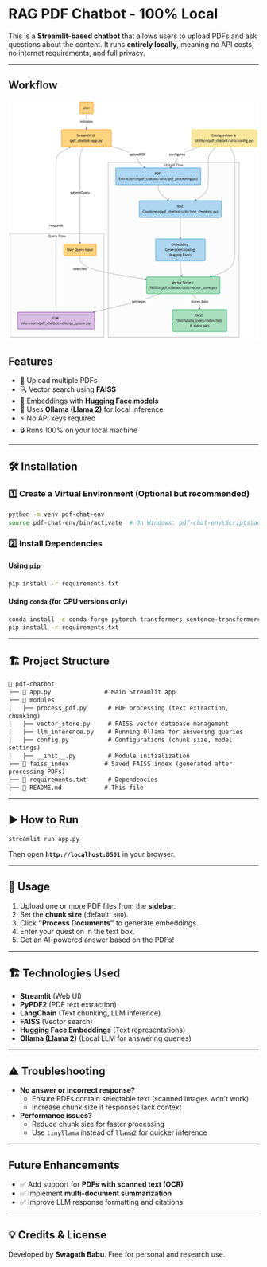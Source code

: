# RAG PDF Chatbot - 100% Local

This is a **Streamlit-based chatbot** that allows users to upload PDFs and ask questions about the content. It runs **entirely locally**, meaning no API costs, no internet requirements, and full privacy.

---
## Workflow
![Alt Text](RAG_PDF_Github.png)

## Features
- 📂 Upload multiple PDFs
- 🔍 Vector search using **FAISS**
- 🧠 Embeddings with **Hugging Face models**
- 🤖 Uses **Ollama (Llama 2)** for local inference
- ⚡ No API keys required
- 🔒 Runs 100% on your local machine

---

## 🛠 Installation
### **1️⃣ Create a Virtual Environment** (Optional but recommended)
```bash
python -m venv pdf-chat-env
source pdf-chat-env/bin/activate  # On Windows: pdf-chat-env\Scripts\activate
```

### **2️⃣ Install Dependencies**
#### **Using `pip`**
```bash
pip install -r requirements.txt
```

#### **Using `conda` (for CPU versions only)**
```bash
conda install -c conda-forge pytorch transformers sentence-transformers faiss-cpu
pip install -r requirements.txt
```

---

## 🏗 Project Structure
```
📂 pdf-chatbot
├── 📄 app.py               # Main Streamlit app
├── 📂 modules
│   ├── process_pdf.py      # PDF processing (text extraction, chunking)
│   ├── vector_store.py     # FAISS vector database management
│   ├── llm_inference.py    # Running Ollama for answering queries
│   ├── config.py           # Configurations (chunk size, model settings)
│   ├── __init__.py         # Module initialization
├── 📂 faiss_index          # Saved FAISS index (generated after processing PDFs)
├── 📄 requirements.txt      # Dependencies
├── 📄 README.md            # This file
```

---

## ▶️ How to Run
```bash
streamlit run app.py
```
Then open **`http://localhost:8501`** in your browser.

---

## 📝 Usage
1. Upload one or more PDF files from the **sidebar**.
2. Set the **chunk size** (default: `300`).
3. Click **"Process Documents"** to generate embeddings.
4. Enter your question in the text box.
5. Get an AI-powered answer based on the PDFs!

---

## 🏗 Technologies Used
- **Streamlit** (Web UI)
- **PyPDF2** (PDF text extraction)
- **LangChain** (Text chunking, LLM inference)
- **FAISS** (Vector search)
- **Hugging Face Embeddings** (Text representations)
- **Ollama (Llama 2)** (Local LLM for answering queries)

---

## ⚠️ Troubleshooting
- **No answer or incorrect response?**
  - Ensure PDFs contain selectable text (scanned images won’t work)
  - Increase chunk size if responses lack context
- **Performance issues?**
  - Reduce chunk size for faster processing
  - Use `tinyllama` instead of `llama2` for quicker inference

---

## Future Enhancements
- ✅ Add support for **PDFs with scanned text (OCR)**
- ✅ Implement **multi-document summarization**
- ✅ Improve LLM response formatting and citations

---

## 💡 Credits & License
Developed by **Swagath Babu**. Free for personal and research use. 

